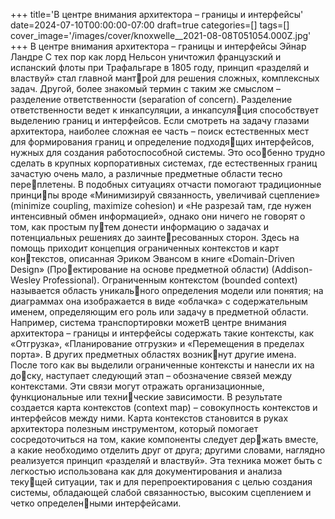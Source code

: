 +++
title='В центре внимания архитектора – границы и интерфейсы'
date=2024-07-10T00:00:00-07:00
draft=true
categories=[]
tags=[]
cover_image='/images/cover/knoxwelle__2021-08-08T051054.000Z.jpg'
+++
В центре внимания архитектора – 
границы и интерфейсы
Эйнар Ландре
С тех пор как лорд Нельсон уничтожил французский и испанский флоты при
Трафальгаре в 1805 году, принцип «разделяй и властвуй» стал главной мантрой для решения сложных, комплексных задач. Другой, более знакомый
термин с таким же смыслом – разделение ответственности (separation of 
concern). Разделение ответственности ведет к инкапсуляции, а инкапсуляция способствует выделению границ и интерфейсов.
Если смотреть на задачу глазами архитектора, наиболее сложная ее часть –
поиск естественных мест для формирования границ и определение подходящих интерфейсов, нужных для создания работоспособной системы. Это особенно трудно сделать в крупных корпоративных системах, где естественных
границ зачастую очень мало, а различные предметные области тесно переплетены. В подобных ситуациях отчасти помогают традиционные принципы вроде «Минимизируй связанность, увеличивай сцепление» (minimize
coupling, maximize cohesion) и «Не разрезай там, где нужен интенсивный
обмен информацией», однако они ничего не говорят о том, как простым путем донести информацию о задачах и потенциальных решениях до заинтересованных сторон.
Здесь на помощь приходит концепция ограниченных контекстов и карт контекстов, описанная Эриком Эвансом в книге «Domain-Driven Design» (Проектирование на основе предметной области) (Addison-Wesley Professional).
Ограниченным контекстом (bounded context) называется область уникального определения модели или понятия; на диаграммах она изображается
в виде «облачка» с содержательным именем, определяющим его роль или
задачу в предметной области. Например, система транспортировки можетВ центре внимания архитектора – границы и интерфейсы 
содержать такие контексты, как «Отгрузка», «Планирование отгрузки»
и «Перемещения в пределах порта». В других предметных областях возникнут другие имена.
После того как вы выделили ограниченные контексты и нанесли их на доску, наступает следующий этап – обозначение связей между контекстами.
Эти связи могут отражать организационные, функциональные или технические зависимости. В результате создается карта контекстов (context 
map) – совокупность контекстов и интерфейсов между ними.
Карта контекстов становится в руках архитектора полезным инструментом,
который помогает сосредоточиться на том, какие компоненты следует держать вместе, а какие необходимо отделить друг от друга; другими словами,
наглядно реализуется принцип «разделяй и властвуй». Эта техника может
быть с легкостью использована как для документирования и анализа текущей ситуации, так и для перепроектирования с целью создания системы,
обладающей слабой связанностью, высоким сцеплением и четко определенными интерфейсами.